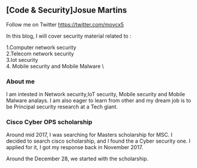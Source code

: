 ## [Code & Security]Josue Martins 
Follow me on
Twitter https://twitter.com/movcx5

In this blog, I will cover security material related to :

1.Computer network security\
2.Telecom network security\
3.Iot security \
4. Mobile security and Mobile Malware \


### About me

I am intested in Network security,IoT security, Mobile security and Mobile Malware analays.
I am also eager to learn from other and my dream job is to be Principal security research at a Tech giant.

### Cisco Cyber OPS scholarship

Around mid 2017, I was searching for Masters scholarship for MSC.
I decided to search cisco scholarship, and I found the a Cyber security one. 
I applied for it, I got my response back in November 2017.

Around the December 28, we started with the scholarship.

